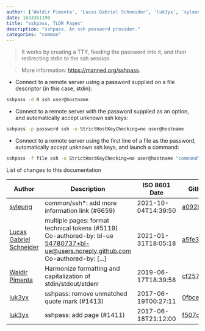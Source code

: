 ```yaml
---
author: ['Waldir Pimenta', 'Lucas Gabriel Schneider', 'luk3yx', 'syleung']
date: 1633351190
title: "sshpass, TLDR Pages"
description: "sshpass, An ssh password provider."
categories: "common"
---
```

> It works by creating a TTY, feeding the password into it, and then redirecting stdin to the ssh session.

> More information: <https://manned.org/sshpass>.

- Connect to a remote server using a password supplied on a file descriptor (in this case, stdin):

```bash
sshpass -d 0 ssh user@hostname
```

- Connect to a remote server with the password supplied as an option, and automatically accept unknown ssh keys:

```bash
sshpass -p password ssh -o StrictHostKeyChecking=no user@hostname
```

- Connect to a remote server using the first line of a file as the password, automatically accept unknown ssh keys, and launch a command:

```bash
sshpass -f file ssh -o StrictHostKeyChecking=no user@hostname "command"
```
List of changes to this documentation


Author | Description | ISO 8601 Date | GitHub link
------|-----|-----|-----
[syleung](mailto:syleung@users.noreply.github.com) | common/ssh*: add more information link (#6659) | 2021-10-04T14:39:50 | [a092be52d7de](https://github.com/tldr-pages/tldr/commit/a092be52d7ded26ec56154160c90900c6338e76d)
[Lucas Gabriel Schneider](mailto:casdpa@gmail.com) | multiple pages: format technical tokens (#5119) Co-authored-by: bl-ue <54780737+bl-ue@users.noreply.github.com> Co-authored-by: [...] | 2021-01-31T18:05:18 | [a5fe31bc47ae](https://github.com/tldr-pages/tldr/commit/a5fe31bc47aece3efa5e66b52b3cf384f27d5d72)
[Waldir Pimenta](mailto:waldyrious@gmail.com) | Harmonize formatting and capitalization of stdin/stdout/stderr | 2019-06-17T18:39:58 | [cf25745db1d8](https://github.com/tldr-pages/tldr/commit/cf25745db1d86744c762e15e6a2ba04ef9f9acc1)
[luk3yx](mailto:luk3yx@users.noreply.github.com) | sshpass: remove unmatched quote mark (#1413) | 2017-06-19T00:27:11 | [0fbce892d828](https://github.com/tldr-pages/tldr/commit/0fbce892d82858d37137da77250977ce08659ba2)
[luk3yx](mailto:luk3yx@users.noreply.github.com) | sshpass: add page (#1411) | 2017-06-18T21:12:00 | [f507c8185720](https://github.com/tldr-pages/tldr/commit/f507c8185720683e87bd87cfb9a68c529de27906)

